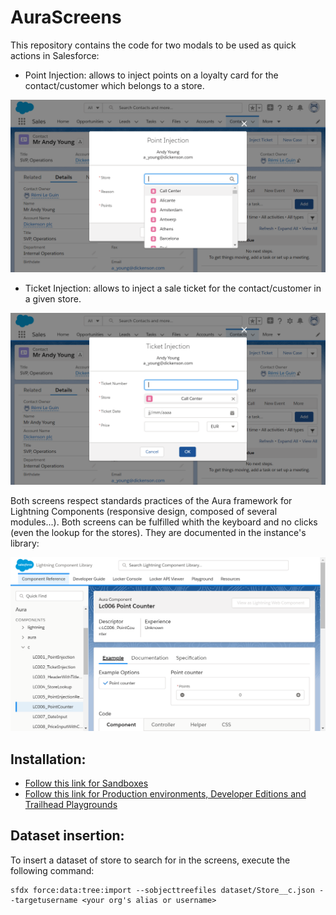 # AuraScreens

This repository contains the code for two modals to be used as quick actions in Salesforce:

-   Point Injection: allows to inject points on a loyalty card for the contact/customer which belongs to a store.

![Point Injection](/images/InjectPoints.png)

-   Ticket Injection: allows to inject a sale ticket for the contact/customer in a given store.

![Ticket Injection](/images/InjectTicket.png)

Both screens respect standards practices of the Aura framework for Lightning Components (responsive design, composed of several modules...). Both screens can be fulfilled whith the keyboard and no clicks (even the lookup for the stores). They are documented in the instance's library:

![Documentation](/images/Documentation.png)

## Installation:

-   [Follow this link for Sandboxes](https://test.salesforce.com/packaging/installPackage.apexp?p0=04t1n000002aE7yAAE "https://test.salesforce.com/packaging/installPackage.apexp?p0=04t1n000002aE7yAAE")
-   [Follow this link for Production environments, Developer Editions and Trailhead Playgrounds](https://login.salesforce.com/packaging/installPackage.apexp?p0=04t1n000002aE7yAAE "https://login.salesforce.com/packaging/installPackage.apexp?p0=04t1n000002aE7yAAE")

## Dataset insertion:

To insert a dataset of store to search for in the screens, execute the following command:

```
sfdx force:data:tree:import --sobjecttreefiles dataset/Store__c.json --targetusername <your org's alias or username>
```